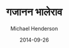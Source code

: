 ---
author: "Michael Henderson"
date: 2014-09-26
linktitle: Awesomeness
next: /tutorials/github-pages-blog
prev: /tutorials/automated-deployments
title: गजानन भालेराव
weight: 10
authorAvatar: hugo-logo.png
image: img/IMG_20190206_122800.jpg
---
